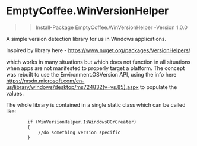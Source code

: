 # EmptyCoffee.WinVersionHelper

 >> Install-Package EmptyCoffee.WinVersionHelper -Version 1.0.0

 A simple version detection library for us in Windows applications. 

 Inspired by library here - https://www.nuget.org/packages/VersionHelpers/

which works in many situations but which does not function in all situations when apps are not manifested to properly target a platform.  The concept was rebuilt to use the Environment.OSVersion API, using the info here https://msdn.microsoft.com/en-us/library/windows/desktop/ms724832(v=vs.85).aspx to populate the values.

The whole library is contained in a single static class which can be called like:


            if (WinVersionHelper.IsWindows8OrGreater)
            {
                //do something version specific
            } 
